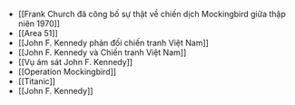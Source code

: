 - [[Frank Church đã công bố sự thật về chiến dịch Mockingbird giữa thập niên 1970]]
- [[Area 51]]
- [[John F. Kennedy phản đối chiến tranh Việt Nam]]
- [[John F. Kennedy và Chiến tranh Việt Nam]]
- [[Vụ ám sát John F. Kennedy]]
- [[Operation Mockingbird]]
- [[Titanic]]
- [[John F. Kennedy]]
